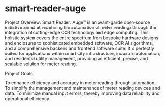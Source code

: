 # smart-reader-auge
Project Overview:
Smart Reader: Auge™ is an avant-garde open-source initiative aimed at redefining the automation of meter readings through the integration of cutting-edge OCR technology and edge computing. This holistic system covers the entire spectrum from bespoke hardware designs and enclosures to sophisticated embedded software, OCR AI algorithms, and a comprehensive backend and frontend software suite. It is perfectly suited for applications within smart city infrastructure, industrial automation, and residential utility management, providing an efficient, precise, and scalable solution for meter reading.

Project Goals:

To enhance efficiency and accuracy in meter reading through automation.
To simplify the management and maintenance of meter reading devices and data.
To minimize manual input errors, thereby improving data reliability and operational efficiency.
